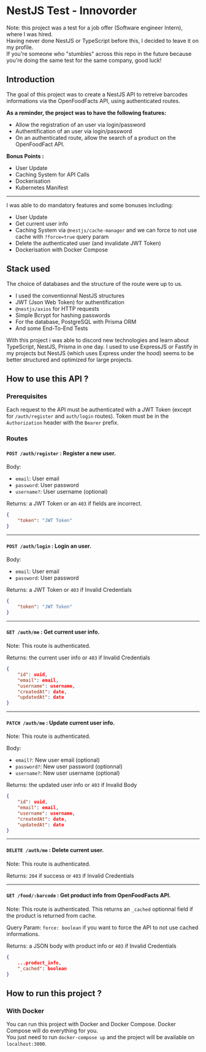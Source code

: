 # NestJS Test - Innovorder
Note: this project was a test for a job offer (Software engineer Intern), where I was hired.  
Having never done NestJS or TypeScript before this, I decided to leave it on my profile.  
If you're someone who "stumbles" across this repo in the future because you're doing the same test for the same company, good luck!
## Introduction
The goal of this project was to create a NestJS API to retreive barcodes informations via the OpenFoodFacts API, using authenticated routes.

**As a reminder, the project was to have the following features:**
- Allow the registration of an user via login/password
- Authentification of an user via login/password
- On an authenticated route, allow the search of a product on the OpenFoodFact API.

**Bonus Points :**
- User Update
- Caching System for API Calls
- Dockerisation
- Kubernetes Manifest
---
I was able to do mandatory features and some bonuses including:
- User Update
- Get current user info
- Caching System via `@nestjs/cache-manager` and we can force to not use cache with `?force=true` query param
- Delete the authenticated user (and invalidate JWT Token)
- Dockerisation with Docker Compose

## Stack used
The choice of databases and the structure of the route were up to us.
- I used the conventionnal NestJS structures
- JWT (Json Web Token) for authentification
- `@nestjs/axios` for HTTP requests
- Simple Bcrypt for hashing passwords
- For the database, PostgreSQL with Prisma ORM
- And some End-To-End Tests

With this project i was able to discord new technologies and learn about TypeScript, NestJS, Prisma in one day. I used to use ExpressJS or Fastify in my projects but NestJS (which uses Express under the hood) seems to be better structured and optimized for large projects.

## How to use this API ?

### Prerequisites
Each request to the API must be authenticated with a JWT Token (except for `/auth/register` and `auth/login` routes). Token must be in the `Authorization` header with the `Bearer` prefix.

### Routes
#### `POST /auth/register` : Register a new user.
Body:
- `email`: User email
- `password`: User password
- `username?`: User username (optional)

Returns: a JWT Token or an `403` if fields are incorrect.
```json
{
    "token": "JWT Token"
}
```
---
#### `POST /auth/login` : Login an user.
Body:
- `email`: User email
- `password`: User password

Returns: a JWT Token or `403` if Invalid Credentials
```json
{
    "token": "JWT Token"
}
```
---
#### `GET /auth/me` : Get current user info.
Note: This route is authenticated.

Returns: the current user info or `403` if Invalid Credentials
```json
{
    "id": uuid,
    "email": email,
    "username": username,
    "createdAt": date,
    "updatedAt": date
}
```
---
#### `PATCH /auth/me` : Update current user info.
Note: This route is authenticated.

Body:
- `email?`: New user email (optional)
- `password?`: New user password (optionnal)
- `username?`: New user username (optional)

Returns: the updated user info or `403` if Invalid Body
```json
{
    "id": uuid,
    "email": email,
    "username": username,
    "createdAt": date,
    "updatedAt": date
}
```
---
#### `DELETE /auth/me` : Delete current user.
Note: This route is authenticated.

Returns: `204` if success or `403` if Invalid Credentials

---
#### `GET /food/:barcode` : Get product info from OpenFoodFacts API.
Note: This route is authenticated. This returns an `_cached` optionnal field if the product is returned from cache.

Query Param: `force: boolean` if you want to force the API to not use cached informations.

Returns: a JSON body with product info or `403` if Invalid Credentials
```json
{
    ...product_info,
    "_cached": boolean
}
```

## How to run this project ?
### With Docker
You can run this project with Docker and Docker Compose. Docker Compose will do everything for you.  
You just need to run `docker-compose up` and the project will be available on `localhost:3000`.
